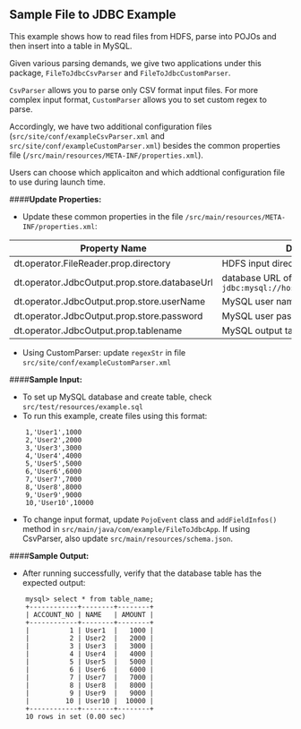 ## Sample File to JDBC Example

This example shows how to read files from HDFS, parse into POJOs and then insert into a table in MySQL.

Given various parsing demands, we give two applications under this package, `FileToJdbcCsvParser` and `FileToJdbcCustomParser`. 

`CsvParser` allows you to parse only CSV format input files. For more complex input format, `CustomParser` allows you to set custom regex to parse. 

Accordingly, we have two additional configuration files (`src/site/conf/exampleCsvParser.xml` and `src/site/conf/exampleCustomParser.xml`) besides the common properties file (`/src/main/resources/META-INF/properties.xml`).

Users can choose which applicaiton and which addtional configuration file to use during launch time.


####**Update Properties:**

- Update these common properties in the file `/src/main/resources/META-INF/properties.xml`:

| Property Name  | Description |
| -------------  | ----------- |
| dt.operator.FileReader.prop.directory |HDFS input directory path 
|dt.operator.JdbcOutput.prop.store.databaseUrl | database URL of the form `jdbc:mysql://hostName:portNumber/dbName` |
| dt.operator.JdbcOutput.prop.store.userName | MySQL user name |
| dt.operator.JdbcOutput.prop.store.password | MySQL user password |
| dt.operator.JdbcOutput.prop.tablename   | MySQL output table name |

- Using CustomParser: update `regexStr` in file `src/site/conf/exampleCustomParser.xml`


####**Sample Input:**

- To set up MySQL database and create table, check `src/test/resources/example.sql` 
- To run this example, create files using this format: 

```
    1,'User1',1000
    2,'User2',2000
    3,'User3',3000
    4,'User4',4000
    5,'User5',5000
    6,'User6',6000
    7,'User7',7000
    8,'User8',8000
    9,'User9',9000
    10,'User10',10000
```

- To change input format, update `PojoEvent` class and `addFieldInfos()` method in `src/main/java/com/example/FileToJdbcApp`. If using CsvParser, also update `src/main/resources/schema.json`.

####**Sample Output:**

- After running successfully, verify
that the database table has the expected output: 
	
```
    mysql> select * from table_name;
    +------------+--------+--------+
    | ACCOUNT_NO | NAME   | AMOUNT |
    +------------+--------+--------+
    |          1 | User1  |   1000 |
    |          2 | User2  |   2000 |
    |          3 | User3  |   3000 |
    |          4 | User4  |   4000 |
    |          5 | User5  |   5000 |
    |          6 | User6  |   6000 |
    |          7 | User7  |   7000 |
    |          8 | User8  |   8000 |
    |          9 | User9  |   9000 |
    |         10 | User10 |  10000 |
    +------------+--------+--------+
    10 rows in set (0.00 sec)
```

